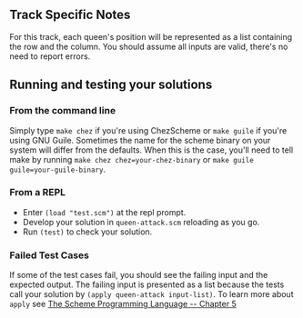 
## Track Specific Notes

For this track, each queen's position will be represented as a list
containing the row and the column\.
You should assume all inputs are valid, there's no need to report errors\.

## Running and testing your solutions


### From the command line

Simply type `make chez` if you're using ChezScheme or `make guile` if you're using GNU Guile\.
Sometimes the name for the scheme binary on your system will differ from the defaults\.
When this is the case, you'll need to tell make by running `make chez chez=your-chez-binary` or `make guile guile=your-guile-binary`\.

### From a REPL

* Enter `(load "test.scm")` at the repl prompt\.
* Develop your solution in `queen-attack.scm` reloading as you go\.
* Run `(test)` to check your solution\.

### Failed Test Cases

If some of the test cases fail, you should see the failing input and the expected output\.
The failing input is presented as a list because the tests call your solution by `(apply queen-attack input-list)`\.
To learn more about `apply` see [The Scheme Programming Language -- Chapter 5](https://www.scheme.com/tspl4/control.html#./control:h1)
